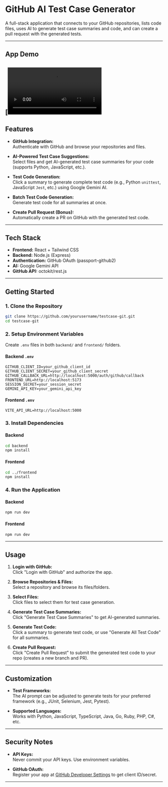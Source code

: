 # GitHub AI Test Case Generator

A full-stack application that connects to your GitHub repositories, lists code files, uses AI to generate test case summaries and code, and can create a pull request with the generated tests.

---
## App Demo

[![Watch the video](app_demo.mp4) 
---


## Features

- **GitHub Integration:**  
  Authenticate with GitHub and browse your repositories and files.

- **AI-Powered Test Case Suggestions:**  
  Select files and get AI-generated test case summaries for your code (supports Python, JavaScript, etc.).

- **Test Code Generation:**  
  Click a summary to generate complete test code (e.g., Python `unittest`, JavaScript `Jest`, etc.) using Google Gemini AI.

- **Batch Test Code Generation:**  
  Generate test code for all summaries at once.

- **Create Pull Request (Bonus):**  
  Automatically create a PR on GitHub with the generated test code.

---

## Tech Stack

- **Frontend:** React + Tailwind CSS
- **Backend:** Node.js (Express)
- **Authentication:** GitHub OAuth (passport-github2)
- **AI:** Google Gemini API
- **GitHub API:** octokit/rest.js

---

## Getting Started

### 1. Clone the Repository

```sh
git clone https://github.com/yourusername/testcase-git.git
cd testcase-git
```

### 2. Setup Environment Variables

Create `.env` files in both `backend/` and `frontend/` folders.

#### **Backend `.env`**
```
GITHUB_CLIENT_ID=your_github_client_id
GITHUB_CLIENT_SECRET=your_github_client_secret
GITHUB_CALLBACK_URL=http://localhost:5000/auth/github/callback
FRONTEND_URL=http://localhost:5173
SESSION_SECRET=your_session_secret
GEMINI_API_KEY=your_gemini_api_key
```

#### **Frontend `.env`**
```
VITE_API_URL=http://localhost:5000
```

### 3. Install Dependencies

#### **Backend**
```sh
cd backend
npm install
```

#### **Frontend**
```sh
cd ../frontend
npm install
```

### 4. Run the Application

#### **Backend**
```sh
npm run dev
```

#### **Frontend**
```sh
npm run dev
```

---

## Usage

1. **Login with GitHub:**  
   Click "Login with GitHub" and authorize the app.

2. **Browse Repositories & Files:**  
   Select a repository and browse its files/folders.

3. **Select Files:**  
   Click files to select them for test case generation.

4. **Generate Test Case Summaries:**  
   Click "Generate Test Case Summaries" to get AI-generated summaries.

5. **Generate Test Code:**  
   Click a summary to generate test code, or use "Generate All Test Code" for all summaries.

6. **Create Pull Request:**  
   Click "Create Pull Request" to submit the generated test code to your repo (creates a new branch and PR).

---


## Customization

- **Test Frameworks:**  
  The AI prompt can be adjusted to generate tests for your preferred framework (e.g., JUnit, Selenium, Jest, Pytest).

- **Supported Languages:**  
  Works with Python, JavaScript, TypeScript, Java, Go, Ruby, PHP, C#, etc.

---

## Security Notes

- **API Keys:**  
  Never commit your API keys. Use environment variables.

- **GitHub OAuth:**  
  Register your app at [GitHub Developer Settings](https://github.com/settings/developers) to get client ID/secret.

---
